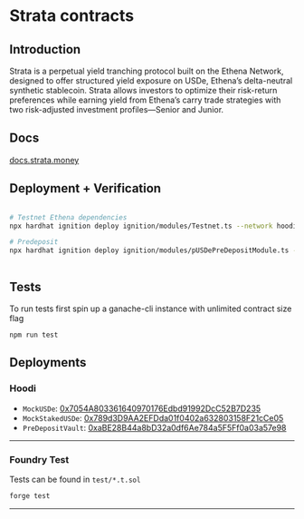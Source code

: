 # Strata contracts


Introduction
----------

Strata is a perpetual yield tranching protocol built on the Ethena Network, designed to offer structured yield exposure on USDe, Ethena’s delta-neutral synthetic stablecoin. Strata allows investors to optimize their risk-return preferences while earning yield from Ethena’s carry trade strategies with two risk-adjusted investment profiles—Senior and Junior.

Docs
----------

[docs.strata.money](https://strata-finance.gitbook.io/docs)


Deployment + Verification
----------

```bash

# Testnet Ethena dependencies
npx hardhat ignition deploy ignition/modules/Testnet.ts --network hoodi --verify

# Predeposit
npx hardhat ignition deploy ignition/modules/pUSDePreDepositModule.ts --network hoodi --verify



```

Tests
----------

To run tests first spin up a ganache-cli instance with unlimited contract size flag
```
npm run test
```

Deployments
-----------

### Hoodi

- `MockUSDe`: [0x7054A803361640970176Edbd91992DcC52B7D235](https://hoodi.etherscan.io/address/0x7054A803361640970176Edbd91992DcC52B7D235)
- `MockStakedUSDe`: [0x789d3D9AA2EFDda01f0402a632803158F21cCe05](https://hoodi.etherscan.io/address/0x789d3D9AA2EFDda01f0402a632803158F21cCe05)
- `PreDepositVault`: [0xaBE28B44a8bD32a0df6Ae784a5F5Ff0a03a57e98](https://hoodi.etherscan.io/address/0xaBE28B44a8bD32a0df6Ae784a5F5Ff0a03a57e98)

---


### Foundry Test

Tests can be found in `test/*.t.sol`

```bash
forge test
```

---
